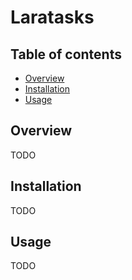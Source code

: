 # Laratasks

## Table of contents
- [Overview](#Overview)
- [Installation](#Installation)
- [Usage](#Usage)

## Overview
TODO

## Installation
TODO

## Usage
TODO